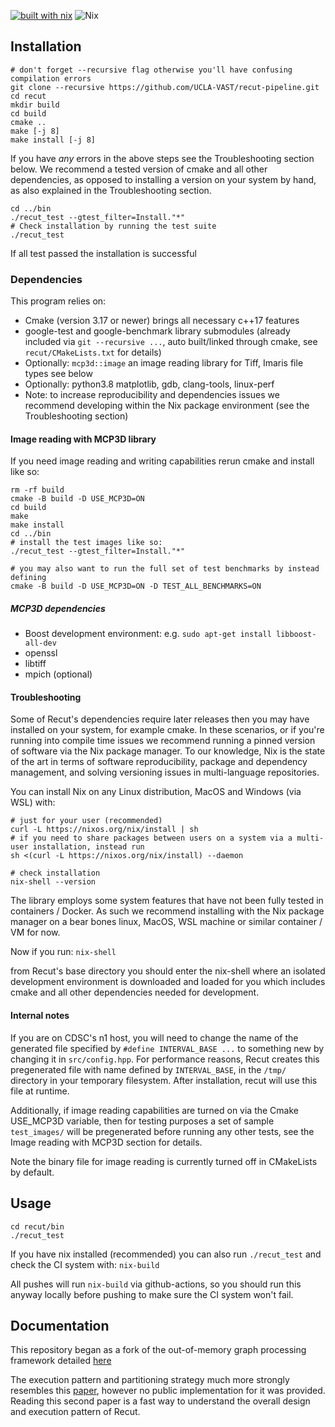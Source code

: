 [![built with
nix](https://builtwithnix.org/badge.svg)](https://builtwithnix.org)
![Nix](https://github.com/UCLA-VAST/recut-pipeline/workflows/build/badge.svg)

## Installation
```
# don't forget --recursive flag otherwise you'll have confusing compilation errors
git clone --recursive https://github.com/UCLA-VAST/recut-pipeline.git
cd recut
mkdir build
cd build
cmake ..
make [-j 8]
make install [-j 8]
```

If you have *any* errors in the above steps see the Troubleshooting section below. We recommend a tested version of cmake and all other dependencies, as opposed to installing a version on your system by hand, as also explained in the Troubleshooting section.

```
cd ../bin
./recut_test --gtest_filter=Install."*"
# Check installation by running the test suite
./recut_test
```

If all test passed the installation is successful

### Dependencies
This program relies on: 
- Cmake (version 3.17 or newer)
  brings all necessary c++17 features
- google-test and google-benchmark library submodules (already included via `git
  --recursive ...`, auto built/linked through cmake, see
  `recut/CMakeLists.txt` for details)
- Optionally: `mcp3d::image` an image reading library for Tiff, Imaris file types see below 
- Optionally: python3.8 matplotlib, gdb, clang-tools, linux-perf
- Note: to increase reproducibility and dependencies issues we recommend developing within the Nix package environment (see the Troubleshooting section)

#### Image reading with MCP3D library
If you need image reading and writing capabilities rerun cmake and install
like so:
```
rm -rf build
cmake -B build -D USE_MCP3D=ON
cd build
make 
make install
cd ../bin
# install the test images like so:
./recut_test --gtest_filter=Install."*" 

# you may also want to run the full set of test benchmarks by instead defining
cmake -B build -D USE_MCP3D=ON -D TEST_ALL_BENCHMARKS=ON
```

##### MCP3D dependencies
- Boost development environment:
  e.g. `sudo apt-get install libboost-all-dev`
- openssl
- libtiff
- mpich (optional)

#### Troubleshooting
Some of Recut's dependencies require later releases then you may have
installed on your system, for example cmake.  In these scenarios, or if you're
running into compile time issues we recommend running a pinned version of
software via the Nix package manager. To our knowledge, Nix is the state of the art 
in terms of software reproducibility, package and dependency management, and solving
versioning issues in multi-language repositories.

You can install Nix on any Linux
distribution, MacOS and Windows (via WSL) with:

```
# just for your user (recommended)
curl -L https://nixos.org/nix/install | sh
# if you need to share packages between users on a system via a multi-user installation, instead run
sh <(curl -L https://nixos.org/nix/install) --daemon

# check installation
nix-shell --version
```

The library employs some system features that have not been fully tested in containers / Docker. As such we recommend installing with the Nix package manager on a bear bones linux, MacOS, WSL machine or similar container / VM for now.

Now if you run:
`
nix-shell
`

from Recut's base directory you should enter the nix-shell where an isolated development environment is downloaded and loaded for you which includes cmake and all other dependencies needed for development.

#### Internal notes

If you are on CDSC's n1 host, you will need to change the name of the generated file specified by
`#define INTERVAL_BASE ...` to something new by changing it in `src/config.hpp`.  For performance reasons, Recut creates this pregenerated file with name defined by `INTERVAL_BASE`, in the `/tmp/` directory in your temporary filesystem. After installation, recut will use this file at runtime. 

Additionally, if image reading capabilities are turned on via the Cmake
USE_MCP3D variable, then for testing purposes a set of sample `test_images/`
will be pregenerated before running any other tests, see the Image reading with MCP3D section for details.

Note the binary file for image reading is currently turned off in CMakeLists by default.

## Usage

```
cd recut/bin
./recut_test 
```

If you have nix installed (recommended) you can also run `./recut_test` and check the CI system with:
`nix-build`

All pushes will run `nix-build` via github-actions, so you should run this anyway locally before pushing
to make sure the CI system won't fail.

## Documentation
This repository began as a fork of the out-of-memory graph processing framework detailed [here](https://vast.cs.ucla.edu/~chiyuze/pub/icde16.pdf)

The execution pattern and partitioning strategy much more strongly resembles this [paper]( https://arxiv.org/abs/1811.00009), however no public implementation for it was provided.
Reading this second paper is a fast way to understand the overall design and execution pattern of Recut.
